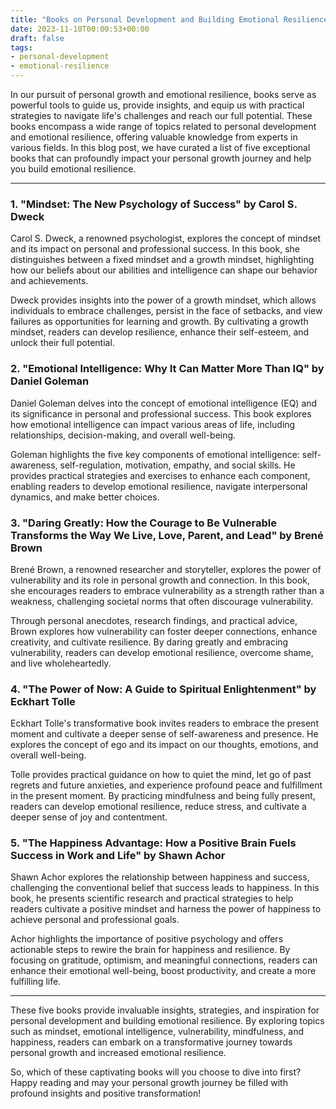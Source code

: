 ```yaml
---
title: "Books on Personal Development and Building Emotional Resilience"
date: 2023-11-10T00:00:53+00:00
draft: false
tags: 
- personal-development
- emotional-resilience
---
```


In our pursuit of personal growth and emotional resilience, books serve as powerful tools to guide us, provide insights, and equip us with practical strategies to navigate life's challenges and reach our full potential. These books encompass a wide range of topics related to personal development and emotional resilience, offering valuable knowledge from experts in various fields. In this blog post, we have curated a list of five exceptional books that can profoundly impact your personal growth journey and help you build emotional resilience.

---

### 1. "Mindset: The New Psychology of Success" by Carol S. Dweck

Carol S. Dweck, a renowned psychologist, explores the concept of mindset and its impact on personal and professional success. In this book, she distinguishes between a fixed mindset and a growth mindset, highlighting how our beliefs about our abilities and intelligence can shape our behavior and achievements.

Dweck provides insights into the power of a growth mindset, which allows individuals to embrace challenges, persist in the face of setbacks, and view failures as opportunities for learning and growth. By cultivating a growth mindset, readers can develop resilience, enhance their self-esteem, and unlock their full potential.

### 2. "Emotional Intelligence: Why It Can Matter More Than IQ" by Daniel Goleman

Daniel Goleman delves into the concept of emotional intelligence (EQ) and its significance in personal and professional success. This book explores how emotional intelligence can impact various areas of life, including relationships, decision-making, and overall well-being.

Goleman highlights the five key components of emotional intelligence: self-awareness, self-regulation, motivation, empathy, and social skills. He provides practical strategies and exercises to enhance each component, enabling readers to develop emotional resilience, navigate interpersonal dynamics, and make better choices.

### 3. "Daring Greatly: How the Courage to Be Vulnerable Transforms the Way We Live, Love, Parent, and Lead" by Brené Brown

Brené Brown, a renowned researcher and storyteller, explores the power of vulnerability and its role in personal growth and connection. In this book, she encourages readers to embrace vulnerability as a strength rather than a weakness, challenging societal norms that often discourage vulnerability.

Through personal anecdotes, research findings, and practical advice, Brown explores how vulnerability can foster deeper connections, enhance creativity, and cultivate resilience. By daring greatly and embracing vulnerability, readers can develop emotional resilience, overcome shame, and live wholeheartedly.

### 4. "The Power of Now: A Guide to Spiritual Enlightenment" by Eckhart Tolle

Eckhart Tolle's transformative book invites readers to embrace the present moment and cultivate a deeper sense of self-awareness and presence. He explores the concept of ego and its impact on our thoughts, emotions, and overall well-being.

Tolle provides practical guidance on how to quiet the mind, let go of past regrets and future anxieties, and experience profound peace and fulfillment in the present moment. By practicing mindfulness and being fully present, readers can develop emotional resilience, reduce stress, and cultivate a deeper sense of joy and contentment.

### 5. "The Happiness Advantage: How a Positive Brain Fuels Success in Work and Life" by Shawn Achor

Shawn Achor explores the relationship between happiness and success, challenging the conventional belief that success leads to happiness. In this book, he presents scientific research and practical strategies to help readers cultivate a positive mindset and harness the power of happiness to achieve personal and professional goals.

Achor highlights the importance of positive psychology and offers actionable steps to rewire the brain for happiness and resilience. By focusing on gratitude, optimism, and meaningful connections, readers can enhance their emotional well-being, boost productivity, and create a more fulfilling life.

---

These five books provide invaluable insights, strategies, and inspiration for personal development and building emotional resilience. By exploring topics such as mindset, emotional intelligence, vulnerability, mindfulness, and happiness, readers can embark on a transformative journey towards personal growth and increased emotional resilience.

So, which of these captivating books will you choose to dive into first? Happy reading and may your personal growth journey be filled with profound insights and positive transformation!